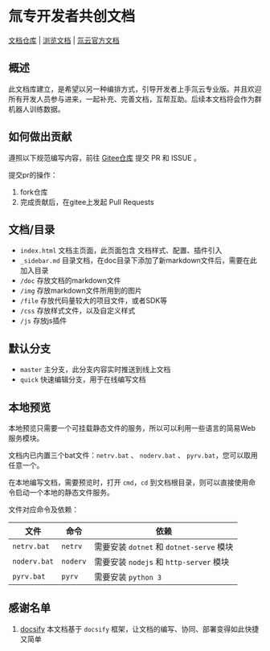 # 氚专开发者共创文档

[文档仓库](https://gitee.com/h3yun-pro-public/h3yun-pro-doc)  |  [浏览文档](https://h3yunpro.github.io/h3yun-pro-doc/)  |  [氚云官方文档](https://help.h3yun.com/channels/3.html)

## 概述

此文档库建立，是希望以另一种编排方式，引导开发者上手氚云专业版。并且欢迎所有开发人员参与进来，一起补充、完善文档，互帮互助。后续本文档将会作为群机器人训练数据。


## 如何做出贡献

遵照以下规范编写内容，前往 [Gitee仓库](https://gitee.com/h3yun-pro-public/h3yun-pro-doc) 提交 PR 和 ISSUE 。

提交pr的操作：
1. fork仓库
2. 完成贡献后，在gitee上发起 Pull Requests


## 文档/目录

- ```index.html``` 文档主页面，此页面包含 文档样式、配置、插件引入
- ```_sidebar.md``` 目录文档，在doc目录下添加了新markdown文件后，需要在此加入目录
- ```/doc``` 存放文档的markdown文件
- ```/img``` 存放markdown文件所用到的图片
- ```/file``` 存放代码量较大的项目文件，或者SDK等
- ```/css``` 存放样式文件，以及自定义样式
- ```/js``` 存放js插件


## 默认分支

- ```master``` 主分支，此分支内容实时推送到线上文档
- ```quick``` 快速编辑分支，用于在线编写文档


## 本地预览

本地预览只需要一个可挂载静态文件的服务，所以可以利用一些语言的简易Web服务模块。

文档内已内置三个bat文件：```netrv.bat``` 、 ```noderv.bat``` 、 ```pyrv.bat```，您可以取用任意一个。

在本地编写文档，需要预览时，打开 ```cmd```，```cd``` 到文档根目录，则可以直接使用命令启动一个本地的静态文件服务。

文件对应命令及依赖：

|  文件            |  命令        |  依赖                                           |
|  ----            | ----         | ----                                           |
| ```netrv.bat```  | ```netrv```  | 需要安装 ```dotnet``` 和 ```dotnet-serve``` 模块 |
| ```noderv.bat``` | ```noderv``` | 需要安装 ```nodejs``` 和 ```http-server``` 模块  |
| ```pyrv.bat```   | ```pyrv```   | 需要安装 ```python 3```                         |


## 感谢名单

1. [docsify](https://docsify.js.org/) 本文档基于 ```docsify``` 框架，让文档的编写、协同、部署变得如此快捷又简单

